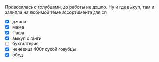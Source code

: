 Провозилась с голубцами, до работы не дошло. Ну и где выкуп, там и залипла на любимой теме ассортимента для сп
- [x] джапа
- [x] мама
- [x] Паша
- [x] выкуп с ганги
- [ ] бухгалтерия
- [x] чечевица 400г сухой голубцы
- [x] обед